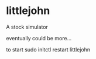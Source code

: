 littlejohn
==========

A stock simulator

eventually could be more...

to start
sudo initctl restart littlejohn
